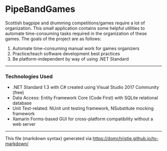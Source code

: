# PipeBandGames

Scottish bagpipe and drumming competitions/games require a lot of organization. This small application contains some helpful utilities to automate time-consuming tasks required in the organization of these games. The goals of the project are as follows:

1.  Automate time-consuming manual work for games organizers
2.  Practice/teach software development best practices
3.  Be platform-independent by way of using .NET Standard

* * *

### Technologies Used

*   .NET Standard 1.3 with C# created using Visual Studio 2017 Community (free)
*   Data Access: Entity Framework Core (Code First) with SQLite relational database
*   Unit Test-related: NUnit unit testing framework, NSubstitute mocking framework
*	Xamarin Forms-based GUI for cross-platform compatibility without a web server

* * *

This file (markdown syntax) generated via https://domchristie.github.io/to-markdown/